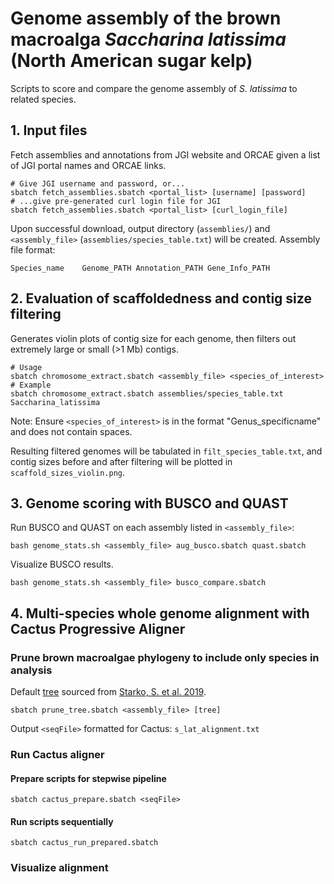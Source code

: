 # Genome assembly of the brown macroalga *Saccharina latissima* (North American sugar kelp)
Scripts to score and compare the genome assembly of *S. latissima* to related species.

## 1. Input files
Fetch assemblies and annotations from JGI website and ORCAE given a list of JGI portal names and ORCAE links.
```
# Give JGI username and password, or...
sbatch fetch_assemblies.sbatch <portal_list> [username] [password]
# ...give pre-generated curl login file for JGI
sbatch fetch_assemblies.sbatch <portal_list> [curl_login_file]
```
Upon successful download, output directory (`assemblies/`) and `<assembly_file>` (`assemblies/species_table.txt`) will be created.
Assembly file format:
```
Species_name	Genome_PATH	Annotation_PATH	Gene_Info_PATH
```

## 2. Evaluation of scaffoldedness and contig size filtering
Generates violin plots of contig size for each genome, then filters out extremely large or small (>1 Mb) contigs.
```
# Usage
sbatch chromosome_extract.sbatch <assembly_file> <species_of_interest>
# Example
sbatch chromosome_extract.sbatch assemblies/species_table.txt Saccharina_latissima
```
Note: Ensure `<species_of_interest>` is in the format "Genus_specificname" and does not contain spaces.

Resulting filtered genomes will be tabulated in `filt_species_table.txt`, and contig sizes before and after filtering will be plotted in `scaffold_sizes_violin.png`.

## 3. Genome scoring with BUSCO and QUAST
Run BUSCO and QUAST on each assembly listed in `<assembly_file>`:
```
bash genome_stats.sh <assembly_file> aug_busco.sbatch quast.sbatch
```

Visualize BUSCO results.
```
bash genome_stats.sh <assembly_file> busco_compare.sbatch
```

## 4. Multi-species whole genome alignment with Cactus Progressive Aligner
### Prune brown macroalgae phylogeny to include only species in analysis
Default [tree](https://ars.els-cdn.com/content/image/1-s2.0-S1055790319300892-mmc1.txt) sourced from [Starko, S. et al. 2019](https://doi.org/10.1016/j.ympev.2019.04.012).
```
sbatch prune_tree.sbatch <assembly_file> [tree]
```
Output `<seqFile>` formatted for Cactus: `s_lat_alignment.txt`

### Run Cactus aligner
#### Prepare scripts for stepwise pipeline
```
sbatch cactus_prepare.sbatch <seqFile>
```
#### Run scripts sequentially
```
sbatch cactus_run_prepared.sbatch
```

### Visualize alignment

